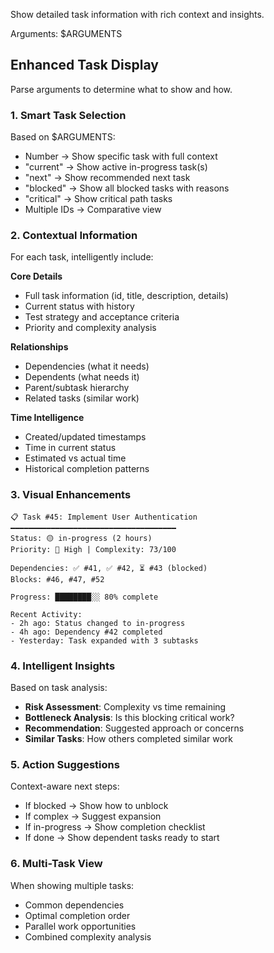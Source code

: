 Show detailed task information with rich context and insights.

Arguments: $ARGUMENTS

## Enhanced Task Display

Parse arguments to determine what to show and how.

### 1. **Smart Task Selection**

Based on $ARGUMENTS:

- Number → Show specific task with full context
- "current" → Show active in-progress task(s)
- "next" → Show recommended next task
- "blocked" → Show all blocked tasks with reasons
- "critical" → Show critical path tasks
- Multiple IDs → Comparative view

### 2. **Contextual Information**

For each task, intelligently include:

**Core Details**

- Full task information (id, title, description, details)
- Current status with history
- Test strategy and acceptance criteria
- Priority and complexity analysis

**Relationships**

- Dependencies (what it needs)
- Dependents (what needs it)
- Parent/subtask hierarchy
- Related tasks (similar work)

**Time Intelligence**

- Created/updated timestamps
- Time in current status
- Estimated vs actual time
- Historical completion patterns

### 3. **Visual Enhancements**

```
📋 Task #45: Implement User Authentication
━━━━━━━━━━━━━━━━━━━━━━━━━━━━━━━━━━━━━
Status: 🟡 in-progress (2 hours)
Priority: 🔴 High | Complexity: 73/100

Dependencies: ✅ #41, ✅ #42, ⏳ #43 (blocked)
Blocks: #46, #47, #52

Progress: ████████░░ 80% complete

Recent Activity:
- 2h ago: Status changed to in-progress
- 4h ago: Dependency #42 completed
- Yesterday: Task expanded with 3 subtasks
```

### 4. **Intelligent Insights**

Based on task analysis:

- **Risk Assessment**: Complexity vs time remaining
- **Bottleneck Analysis**: Is this blocking critical work?
- **Recommendation**: Suggested approach or concerns
- **Similar Tasks**: How others completed similar work

### 5. **Action Suggestions**

Context-aware next steps:

- If blocked → Show how to unblock
- If complex → Suggest expansion
- If in-progress → Show completion checklist
- If done → Show dependent tasks ready to start

### 6. **Multi-Task View**

When showing multiple tasks:

- Common dependencies
- Optimal completion order
- Parallel work opportunities
- Combined complexity analysis
